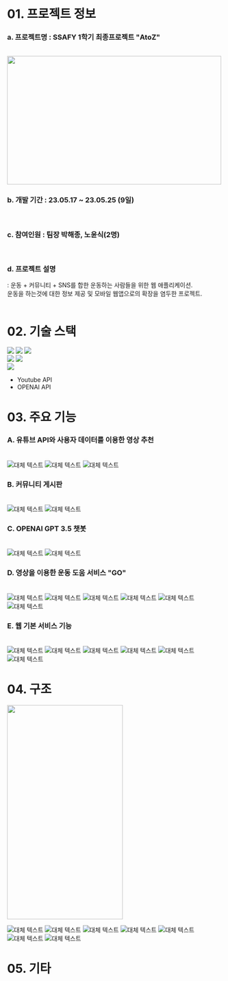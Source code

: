# 01. 프로젝트 정보

### a. 프로젝트명 : SSAFY 1학기 최종프로젝트 "AtoZ" 

<br/>

<img src="README.IMG/0.png" width="500" height="300">

<br/>

### b. 개발 기간 : 23.05.17 ~ 23.05.25 (9일)

<br/>

### c. 참여인원 : 팀장 박해종, 노윤식(2명)

<br/>

### d. 프로젝트 설명

: 운동 + 커뮤니티 + SNS를 합한 운동하는 사람들을 위한 웹 애플리케이션.<br/>
운동을 하는것에 대한 정보 제공 및 모바일 웹앱으로의 확장을 염두한 프로젝트. <br/><br/>


# 02. 기술 스택

<img src="https://img.shields.io/badge/java-007396?style=for-the-badge&logo=java&logoColor=white"> 
<img src="https://img.shields.io/badge/spring-6DB33F?style=for-the-badge&logo=spring&logoColor=white"> 
<img src="https://img.shields.io/badge/mysql-4479A1?style=for-the-badge&logo=mysql&logoColor=white"> <br/>
<img src="https://img.shields.io/badge/javascript-F7DF1E?style=for-the-badge&logo=javascript&logoColor=black"> 
<img src="https://img.shields.io/badge/vue.js-4FC08D?style=for-the-badge&logo=vue.js&logoColor=white"> <br/>
<img src="https://img.shields.io/badge/git-F05032?style=for-the-badge&logo=git&logoColor=white">

+ Youtube API
+ OPENAI API

# 03. 주요 기능

### **A. 유튜브 API와 사용자 데이터를 이용한 영상 추천**<br/><br/>

![대체 텍스트](README.IMG/1-1.png)
![대체 텍스트](README.IMG/2-1.png)
![대체 텍스트](README.IMG/1-3.png)

### **B. 커뮤니티 게시판**<br/><br/>

![대체 텍스트](README.IMG/6.5.png)
![대체 텍스트](README.IMG/7.png)

### **C. OPENAI GPT 3.5 챗봇**<br/><br/>

![대체 텍스트](README.IMG/8.png)
![대체 텍스트](README.IMG/9.png)

### **D. 영상을 이용한 운동 도움 서비스 "GO"**<br/><br/>

![대체 텍스트](README.IMG/10.png)
![대체 텍스트](README.IMG/2-2.png)
![대체 텍스트](README.IMG/2-3.png)
![대체 텍스트](README.IMG/2-4.png)
![대체 텍스트](README.IMG/2-5.png)
![대체 텍스트](README.IMG/2-6.png)

### **E. 웹 기본 서비스 기능**<br/><br/>

![대체 텍스트](README.IMG/1.png)
![대체 텍스트](README.IMG/2.png)
![대체 텍스트](README.IMG/3.png)
![대체 텍스트](README.IMG/4.png)
![대체 텍스트](README.IMG/5.png)
![대체 텍스트](README.IMG/11.png)


# 04. 구조

<img src="README.IMG/a.png" width="270" height="500">

![대체 텍스트](README.IMG/b.png)
![대체 텍스트](README.IMG/c.png)
![대체 텍스트](README.IMG/d.png)
![대체 텍스트](README.IMG/e.png)
![대체 텍스트](README.IMG/f.png)
![대체 텍스트](README.IMG/g.png)
![대체 텍스트](README.IMG/h.png)


# 05. 기타


